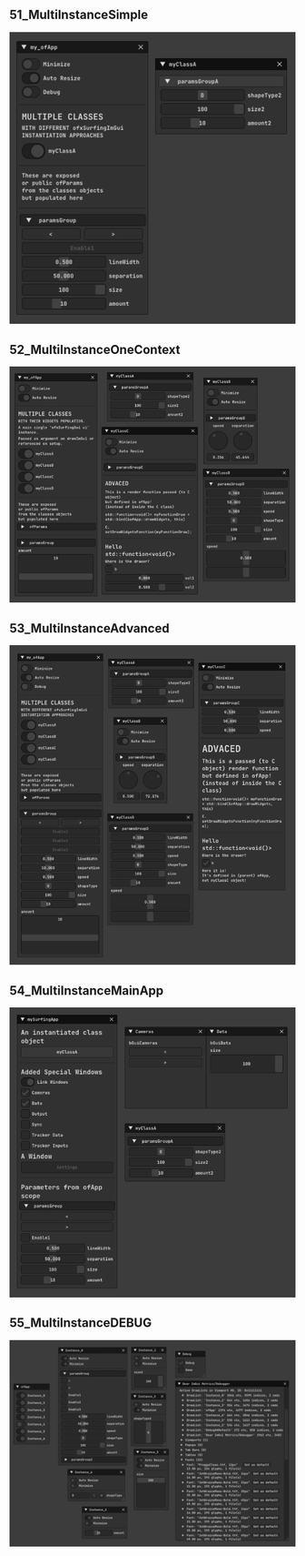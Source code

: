 ## 51_MultiInstanceSimple
![](51_MultiInstanceSimple/Capture.PNG)  

## 52_MultiInstanceOneContext
![](52_MultiInstanceOneContext/Capture.PNG)  

## 53_MultiInstanceAdvanced
![](53_MultiInstanceAdvanced/Capture.PNG)  

## 54_MultiInstanceMainApp
![](54_MultiInstanceMainApp/Capture.PNG)  

## 55_MultiInstanceDEBUG
![](55_MultiInstanceDEBUG/Capture.PNG)  
